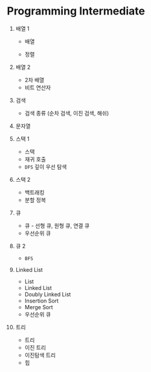 # Programming Intermediate

1. 배열 1

   - 배열

   - 정렬

2. 배열 2

   - 2차 배열
   - 비트 연산자

3. 검색

   - 검색 종류 (순차 검색, 이진 검색, 해쉬)

4. 문자열

5. 스택 1

   - 스택
   - 재귀 호출
   - `DFS` 깊이 우선 탐색

6. 스택 2

   - 백트래킹
   - 분할 정복

7. 큐

   - 큐 - 선형 큐, 원형 큐, 연결 큐
   - 우선순위 큐

8. 큐 2

   - `BFS`

9. Linked List

   - List
   - Linked List
   - Doubly Linked List
   - Insertion Sort
   - Merge Sort
   - 우선순위 큐

10. 트리

    - 트리
    - 이진 트리
    - 이진탐색 트리
    - 힙